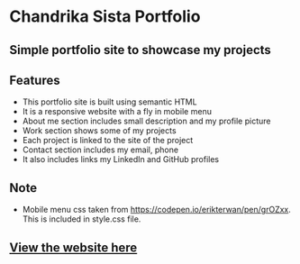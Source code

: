 # Chandrika Sista Portfolio

## Simple portfolio site to showcase my projects

## Features

- This portfolio site is built using semantic HTML
- It is a responsive website with a fly in mobile menu
- About me section includes small description and my profile picture
- Work section shows some of my projects
- Each project is linked to the site of the project
- Contact section includes my email, phone
- It also includes links my LinkedIn and GitHub profiles

## Note
- Mobile menu css taken from https://codepen.io/erikterwan/pen/grOZxx. This is included in style.css file.

## [View the website here](https://cguntur.github.io/chandrika_portfolio/)
